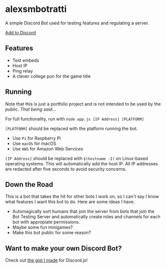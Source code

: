 # alexsmbotratti
A simple Discord Bot used for testing features and regulating a server.

[Add to Discord](https://discordapp.com/oauth2/authorize?client_id=322245887789367306&permissions=0&scope=bot)

## Features
- Test embeds
- Host IP
- Ping relay
- A clever college pun for the game title

## Running
Note that this is just a portfolio project and is not intended to be used by the public. *That being said...*

For full functionality, run with `node app.js [IP Address] [PLATFORM]`

`[PLATFORM]` should be replaced with the platform running the bot.
- Use `Pi` for Raspberry Pi
- Use `macOS` for macOS
- Use `AWS` for Amazon Web Services

`[IP Address]` should be replaced with `$(hostname -I)` on Linux-based operating systems. This will automatically add the host IP. All IP addresses are redacted after five seconds to avoid security concerns.

## Down the Road
This is a bot that takes the hit for other bots I work on, so I can't say I know what features I want this bot to do. Here are some ideas I have.
- Automagically sort humans that join the server from bots that join the Bot Testing Server and automatically create roles and channels for each bot with appropiate permissions.
- Maybe some fun minigames?
- Make this bot public for some reason?

## Want to make your own Discord Bot?
Check out [the gist I made](https://gist.github.com/alexsmbaratti/cbf5edaec6c36a38abbc631ae0f75831) for Discord.js!

